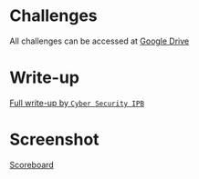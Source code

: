 # Challenges

All challenges can be accessed at [Google Drive](https://drive.google.com/drive/folders/0By3ArX8ZAWHDeS1DSksxMW91ZnM)

# Write-up
[Full write-up by `Cyber Security IPB`](https://docs.google.com/document/d/1bOHOy-vF1ihHdmQzAyd9YH5BRQqt_BA4wUE2Pi25E8E/edit)

# Screenshot
[Scoreboard](http://imgur.com/a/hTSyN)
